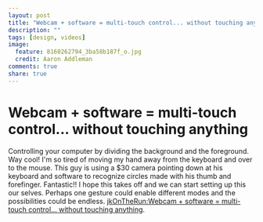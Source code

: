 ```yaml
---
layout: post
title: "Webcam + software = multi-touch control... without touching anything"
description: ""
tags: [design, videos]
image:
  feature: 8160262794_3ba58b187f_o.jpg
  credit: Aaron Addleman
comments: true
share: true
---
```


# Webcam + software = multi-touch control... without touching anything

<p>Controlling your computer by dividing the background and the foreground. Way cool! I'm so tired of moving my hand away from the keyboard and over to the mouse. This guy is using a $30 camera pointing down at his keyboard and software to recognize circles made with his thumb and forefinger. Fantastic!! I hope this takes off and we can start setting up this our selves. Perhaps one gesture could enable different modes and the possibilities could be endless.
<object width="500" height="315" data="http://www.youtube.com/v/AtmwQnUlEmc&amp;hl=en&amp;fs=1&amp;border=1" type="application/x-shockwave-flash"><param name="allowFullScreen" value="true">
<param name="allowscriptaccess" value="always">
<param name="src" value="http://www.youtube.com/v/AtmwQnUlEmc&amp;hl=en&amp;fs=1&amp;border=1">
<param name="allowfullscreen" value="true"></object>
<a href="http://www.jkontherun.com/2008/11/webcam-software.html">jkOnTheRun:Webcam + software = multi-touch control... without touching anything</a>.</p>

